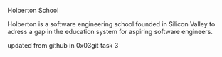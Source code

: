 Holberton School

Holberton is a software engineering school founded in Silicon Valley to adress a gap in the education system for aspiring software engineers.

updated from github in 0x03git task 3
